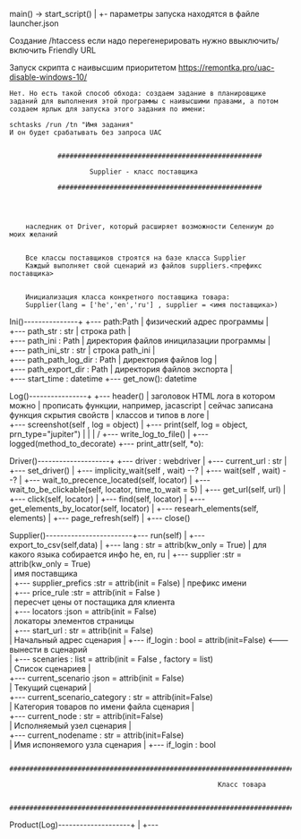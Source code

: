 
main() -> 
        start_script()
            |
            +-  параметры запуска 
                находятся в файле launcher.json 


 Создание /htaccess
     если надо перегенерировать нужно ввыключить/включить Friendly URL
     
     
Запуск скрипта с наивысшим приоритетом
    https://remontka.pro/uac-disable-windows-10/

    Нет. Но есть такой способ обхода: создаем задание в планировщике заданий для выполнения этой программы с наивысшими правами, а потом создаем ярлык для запуска этого задания по имени:

    schtasks /run /tn "Имя задания"
    И он будет срабатывать без запроса UAC

           
                ###################################################
                
                        Supplier - класс поставщика

                ###################################################

        
        
        
        наследник от Driver, который расширяет возможности Селениум до мoих желаний


        Все классы поставщиков строятся на базе класса Supplier
        Каждый выполняет свой сценарий из файлов suppliers.<префикс поставщика>


        Инициализация класса конкретного поставщика товара:
        Supplier(lang = ['he','en','ru'] , supplier = <имя поставщика>) 


Ini()---------------+
                    +---    path:Path
                    |           физический адрес программы
                    |           
                    +---    path_str : str
                    |           строка path
                    |           
                    +---    path_ini  : Path
                    |           директория файлов иницилазации программы
                    |           
                    +---    path_ini_str : str
                    |           строка path_ini
                    |           
                    +---    path_path_log_dir : Path
                    |           директория файлов log
                    |           
                    +---    path_export_dir : Path
                    |           директория файлов экспорта
                    |           
                    +---    start_time  : datetime
                    +---    get_now(): datetime
                    
                    
Log()----------------+
                    +---    header()
                    |           заголовок HTML лога в котором можно
                    |           прописать функции, например, jacascript
                    |           сейчас записана функция скрытия свойств
                    |           классов и типов в логе
                    |           
                    +---    screenshot(self , log = object) 
                    |
                    +---    print(self, log = object, prn_type="jupiter") 
                    |           |
                    |           \/
                    +---    write_log_to_file()
                    |
                    +---    logged(method_to_decorate)
                    +---    print_attr(self, *o):
                
Driver()--------------------+
                    +---    driver : webdriver 
                    |
                    +---    current_url : str
                    |
                    +---    set_driver()
                    |
                    +---    implicity_wait(self , wait)  --?
                    |
                    +---    wait(self , wait)                   --?
                    |
                    +---    wait_to_precence_located(self, locator) 
                    |
                    +---    wait_to_be_clickable(self, locator, time_to_wait = 5)
                    |
                    +---    get_url(self, url)
                    |
                    +---    click(self, locator)
                    |
                    +---    find(self, locator)
                    |
                    +---    get_elements_by_locator(self, locator)
                    |
                    +---    researh_elements(self, elements)
                    |
                    +---    page_refresh(self)
                    |
                    +---    close()
         
Supplier()------------------------+---    run(self)
                                        |
                                        +---    export_to_csv(self,data)
                                        |
                                        +---    lang : str = attrib(kw_only = True)
                                        |           для какого языка собирается инфо  he, en, ru 
                                        |
                                        +---    supplier :str  = attrib(kw_only = True)                    
                                        |        имя поставщика     
                                        |
                                        +---    supplier_prefics :str  = attrib(init = False)
                                        |           префикс имени                             
                                        |
                                        +---    price_rule :str = attrib(init = False )                         
                                        |        пересчет цены от постащика для клиента              
                                        |
                                        +---    locators :json  =  attrib(init = False)                              
                                        |           локаторы элементов страницы                         
                                        |
                                        +---      start_url : str =  attrib(init = False)                              
                                        |          Начальный адрес сценария
                                        |
                                        +---       if_login : bool = attrib(init=False)      <--- вынести в сценарий           
                                        |
                                        +---    scenaries : list  =  attrib(init = False , factory = list)      
                                        |           Список сценариев
                                        |           
                                        +---    current_scenario :json = attrib(init = False)                   
                                        |               Текущий сценарий
                                        |           
                                        +---    current_scenario_category : str =  attrib(init=False)           
                                        |           Категория товаров по имени файла сценария
                                        |           
                                        +---    current_node  : str =  attrib(init=False)                       
                                        |          Исполняемый узел сценария
                                        |           
                                        +---    current_nodename  : str =  attrib(init=False)                   
                                        |           Имя испоняемого узла сценария
                                        |
                                        +---    if_login : bool
        

                            #################################################################################

                                                        Класс товара
   
                            #################################################################################

            
Product(Log)--------------------+
                                |
                                +---
<!--stackedit_data:
eyJoaXN0b3J5IjpbLTEzMzQxOTgwNDEsMTY5ODYxNTU0OV19
-->